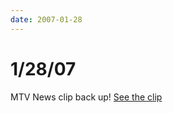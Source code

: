 ```yaml
---
date: 2007-01-28
---
```

# 1/28/07

MTV News clip back up! [See the clip](https://web.archive.org/web/20091114225947/http://www.mtv.com/overdrive/?lnk=v&vid=125775)